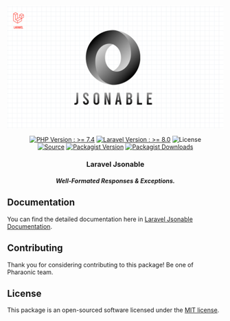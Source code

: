 <p align="center"><a href="https://pharaonic.io" target="_blank"><img src="https://raw.githubusercontent.com/Pharaonic/logos/main/jsonable.jpg"></a></p>

<p align="center">
  <a href="https://php.net" target="_blank"><img src="https://img.shields.io/static/v1?label=PHP&message=%3E=7.2&color=blue&style=flat-square" alt="PHP Version : >= 7.4"></a>
  <a href="https://laravel.com" target="_blank"><img src="https://img.shields.io/static/v1?label=Laravel&message=%3E=8.0&color=F05340&style=flat-square" alt="Laravel Version : >= 8.0"></a>
  <img src="https://img.shields.io/static/v1?label=License&message=MIT&color=brightgreen&style=flat-square" alt="License">
  <br>
  <a href="https://packagist.org/packages/Pharaonic/laravel-jsonable" target="_blank"><img src="https://img.shields.io/static/v1?label=Packagist&message=pharaonic/laravel-jsonable&color=blue&logo=packagist&logoColor=white" alt="Source"></a>
  <a href="https://packagist.org/packages/pharaonic/laravel-jsonable" target="_blank"><img src="https://poser.pugx.org/pharaonic/laravel-jsonable/v" alt="Packagist Version"></a>
  <a href="https://packagist.org/packages/pharaonic/laravel-jsonable" target="_blank"><img src="https://poser.pugx.org/pharaonic/laravel-jsonable/downloads" alt="Packagist Downloads"></a>
</p>

<h3 align="center">Laravel Jsonable</h3>
<h5 align="center">Well-Formated Responses & Exceptions.</h5>


## Documentation

You can find the detailed documentation here in [Laravel Jsonable Documentation](https://pharaonic.io/packages/laravel/jsonable).

## Contributing

Thank you for considering contributing to this package! Be one of Pharaonic team.

## License

This package is an open-sourced software licensed under the [MIT license](https://opensource.org/licenses/MIT).
